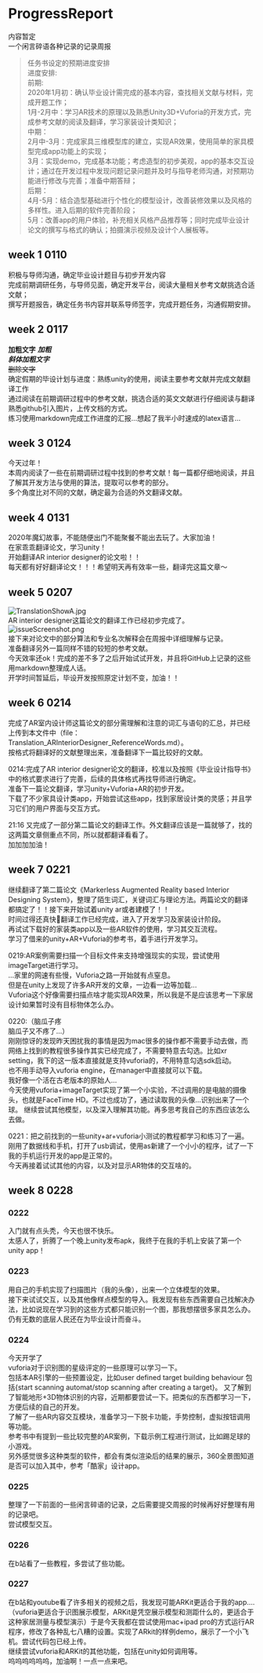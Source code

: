 # ProgressReport

内容暂定  
一个闲言碎语各种记录的记录周报  
>任务书设定的预期进度安排  
>进度安排:  
>前期:  
>2020年1月初：确认毕业设计需完成的基本内容，查找相关文献与材料，完成开题工作；  
>1月-2月中：学习AR技术的原理以及熟悉Unity3D+Vuforia的开发方式，完成参考文献的阅读及翻译，学习家装设计类知识；  
>中期：  
>2月中-3月：完成家具三维模型库的建立，实现AR效果，使用简单的家具模型完成app功能上的实现；  
>3月：实现demo，完成基本功能；考虑造型的初步美观，app的基本交互设计；通过在开发过程中发现问题记录问题并及时与指导老师沟通，对预期功能进行修改与完善；准备中期答辩；  
>后期：  
>4月-5月：结合造型基础进行个性化的模型设计，改善装修效果以及风格的多样性。进入后期的软件完善阶段；  
>5月：改善app的用户体验，补充相关风格产品推荐等；同时完成毕业设计论文的撰写与格式的确认；拍摄演示视频及设计个人展板等。  


## week 1  0110  
积极与导师沟通，确定毕业设计题目与初步开发内容  
完成前期调研任务，与导师见面，确定开发平台，阅读大量相关参考文献挑选合适文献；  
撰写开题报告，确定任务书内容并联系导师签字，完成开题任务，沟通假期安排。

## week 2  0117  

**加粗文字** ***加粗***   
***斜体加粗文字***  
~~删除文字~~   
确定假期的毕设计划与进度：熟练unity的使用，阅读主要参考文献并完成文献翻译工作  
通过阅读在前期调研过程中的参考文献，挑选合适的英文文献进行仔细阅读与翻译  
熟悉github引入图片，上传文档的方式。  
练习使用markdown完成工作进度的汇报...想起了我半小时速成的latex语言...  

## week 3  0124  
今天过年！  
本周内阅读了一些在前期调研过程中找到的参考文献！每一篇都仔细地阅读，并且了解其开发方法与使用的算法，提取可以参考的部分。    
多个角度比对不同的文献，确定最为合适的外文翻译文献。    


## week 4  0131  
2020年魔幻故事，不能随便出门不能聚餐不能出去玩了。大家加油！   
在家乖乖翻译论文，学习unity！  
开始翻译AR interior designer的论文啦！！      
每天都有好好翻译论文！！！希望明天再有效率一些，翻译完这篇文章～    

## week 5  0207  
![TranslationShowA.jpg](https://github.com/clarazwen/ProgressReport/blob/master/TranslationShowA.jpg)  
AR interior designer这篇论文的翻译工作已经初步完成了。  
![issueScreenshot.png](https://github.com/clarazwen/ProgressReport/blob/master/issueScreenshot.png)  
接下来对论文中的部分算法和专业名次解释会在周报中详细理解与记录。  
准备翻译另外一篇同样不错的较短的参考文献。  
今天效率还ok！完成的差不多了之后开始试试开发，并且将GitHub上记录的这些用markdown整理成人话。  
开学时间暂延后，毕设开发按照原定计划不变，加油！！  

## week 6  0214   
完成了AR室内设计师这篇论文的部分需理解和注意的词汇与语句的汇总，并已经上传到本文件中（file：Translation_ARInteriorDesigner_ReferenceWords.md）。  
按格式将翻译好的文献整理出来，准备翻译下一篇比较好的文献。  
  
0214:完成了AR interior designer论文的翻译，校准以及按照《毕业设计指导书》中的格式要求进行了完善，后续的具体格式再找导师进行确定。  
准备下一篇论文翻译，学习unity+Vuforia+AR的初步开发。  
下载了不少家具设计类app，开始尝试这些app，找到家居设计类的灵感；并且学习它们的用户界面与交互方式。  
  
21:16 又完成了一部分第二篇论文的翻译工作。外文翻译应该是一篇就够了，找的这两篇文章侧重点不同，所以就都翻译看看了。  
加加加加油！  

## week 7  0221

继续翻译了第二篇论文《Markerless Augmented Reality based Interior Designing System》，整理了陌生词汇，关键词汇与理论方法。两篇论文的翻译都搞定了！！接下来开始试着unity ar或者建模了！！  
时间过得还真快🐰翻译工作已经完成，进入了开发学习及家装设计阶段。  
再试试下载好的家装类app以及一些AR软件的使用，学习其交互流程。  
学习了借来的unity+AR+Vuforia的参考书，着手进行开发学习。  

0219:AR案例需要扫描一个目标文件来支持增强现实的实现，尝试使用imageTarget进行学习。  
...家里的网速有些慢，Vuforia之路一开始就有点窒息。  
但是在unity上发现了许多AR开发的文章，一边看一边等加载...  
Vuforia这个好像需要扫描点啥才能实现AR效果，所以我是不是应该思考一下家居设计如果暂时没有目标物体怎么办。   

0220:（脑瓜子疼  
脑瓜子又不疼了...）  
刚刚惊讶的发现昨天困扰我的事情是因为mac很多的操作都不需要手动去做，而网络上找到的教程很多操作其实已经完成了，不需要特意去勾选。比如xr setting，我下的这一版本直接就是支持vuforia的，不用特意勾选sdk启动。  
也不用手动导入vuforia engine，在manager中直接就可以下载。  
我好像一个活在古老版本的原始人...  
今天使用vuforia+imageTarget实现了第一个小实验，不过调用的是电脑的摄像头，也就是FaceTime HD。不过也成功了，通过读取我的头像...识别出来了一个球。
继续尝试其他模型，以及深入理解其功能。再多思考我自己的东西应该怎么去做。  

0221：把之前找到的一些unity+ar+vuforia小测试的教程都学习和练习了一遍。刚用了数据线和手机，打开了usb调试，使用as新建了一个小小的程序，试了一下我的手机运行开发的app是正常的。  
今天再接着试试其他的内容，以及对显示AR物体的交互啥的。  

## week 8 0228
### 0222  
入门就有点头秃，今天也很不快乐。  
太感人了，折腾了一个晚上unity发布apk，我终于在我的手机上安装了第一个unity app！  
### 0223
用自己的手机实现了扫描图片（我的头像），出来一个立体模型的效果。  
接下来试试交互，以及其他像样点模型的导入。我发现有些东西需要自己找解决办法，比如说现在学习到的这些方式都只能识别一个图，那我想摆很多家具怎么办。  
仍有无数的底层人民还在为毕业设计而奋斗。 
### 0224  
今天开学了  
vuforia对于识别图的星级评定的一些原理可以学习一下。    
包括本AR引擎的一些预置设定，比如user defined target building behaviour 包括{start scanning automat/stop scanning after creating a target}。
又了解到了智能地形+3D物体识别的内容，近期都要尝试一下。把类似的东西都学习一下，方便后续的自己的开发。  
了解了一些AR内容交互模块，准备学习一下脱卡功能，手势控制，虚拟按钮调用等功能。  
参考书中有提到一些比较完整的AR案例，下载示例工程进行测试，比如踢足球的小游戏。  
另外感觉很多这种类型的软件，都会有类似渲染后的结果的展示，360全景图知道是否可以加入其中，参考「酷家」设计app。  
### 0225  
整理了一下前面的一些闲言碎语的记录，之后需要提交周报的时候再好好整理有用的记录吧。  
尝试模型交互。
### 0226  
在b站看了一些教程，多尝试了些功能。
### 0227  
在b站和youtube看了许多相关的视频之后，我发现可能ARKit更适合于我的app....（vuforia更适合于识图展示模型，ARKit是凭空展示模型和测距什么的，更适合于这种家居测量与模型演示）于是今天我都在尝试使用mac+ipad pro的方式运行AR程序，修改了各种乱七八糟的设置。实现了ARkit的样例demo，展示了一个小飞机。尝试代码包已经上传。  
继续尝试vuforia和ARKit的其他功能，包括在unity如何调用等。  
呜呜呜呜呜呜，加油啊！一点一点来吧。
